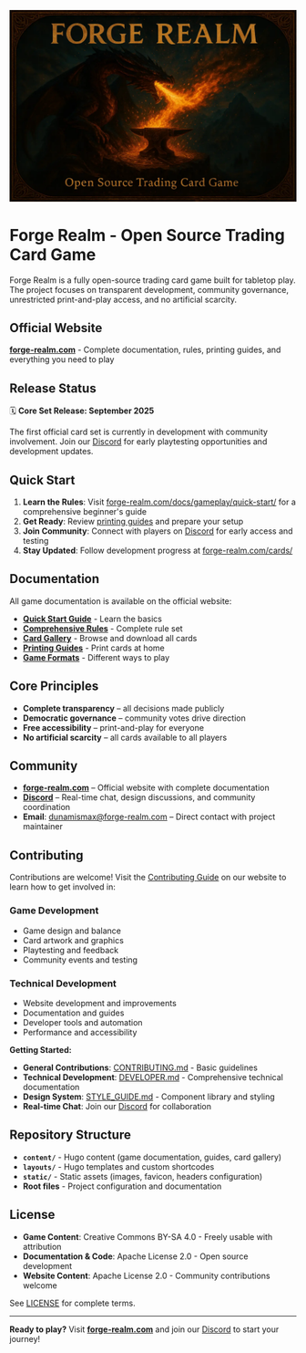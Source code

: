<p align="center">
  <img src="static/images/forge-realm-main-wide.webp" alt="Forge Realm - Open Source Trading Card Game" width="600" />
</p>

# Forge Realm - Open Source Trading Card Game

Forge Realm is a fully open-source trading card game built for tabletop play. The project focuses on transparent development, community governance, unrestricted print-and-play access, and no artificial scarcity.

## Official Website

**[forge-realm.com](https://forge-realm.com)** - Complete documentation, rules, printing guides, and everything you need to play

## Release Status

🗓️ **Core Set Release: September 2025**

The first official card set is currently in development with community involvement. Join our [Discord](https://discord.gg/KQTY8DfY) for early playtesting opportunities and development updates.

## Quick Start

1. **Learn the Rules**: Visit [forge-realm.com/docs/gameplay/quick-start/](https://forge-realm.com/docs/gameplay/quick-start/) for a comprehensive beginner's guide
2. **Get Ready**: Review [printing guides](https://forge-realm.com/docs/printing/home-printing-guide/) and prepare your setup
3. **Join Community**: Connect with players on [Discord](https://discord.gg/KQTY8DfY) for early access and testing
4. **Stay Updated**: Follow development progress at [forge-realm.com/cards/](https://forge-realm.com/cards/)

## Documentation

All game documentation is available on the official website:

- **[Quick Start Guide](https://forge-realm.com/docs/gameplay/quick-start/)** - Learn the basics
- **[Comprehensive Rules](https://forge-realm.com/docs/gameplay/comprehensive-rules/)** - Complete rule set
- **[Card Gallery](https://forge-realm.com/cards/)** - Browse and download all cards
- **[Printing Guides](https://forge-realm.com/docs/printing/)** - Print cards at home
- **[Game Formats](https://forge-realm.com/docs/gameplay/formats/)** - Different ways to play

## Core Principles

- **Complete transparency** – all decisions made publicly
- **Democratic governance** – community votes drive direction
- **Free accessibility** – print-and-play for everyone
- **No artificial scarcity** – all cards available to all players

## Community

- **[forge-realm.com](https://forge-realm.com)** – Official website with complete documentation
- **[Discord](https://discord.gg/KQTY8DfY)** – Real-time chat, design discussions, and community coordination
- **Email**: [dunamismax@forge-realm.com](mailto:dunamismax@forge-realm.com) – Direct contact with project maintainer

## Contributing

Contributions are welcome! Visit the [Contributing Guide](https://forge-realm.com/contributing/) on our website to learn how to get involved in:

### Game Development

- Game design and balance
- Card artwork and graphics
- Playtesting and feedback
- Community events and testing

### Technical Development

- Website development and improvements
- Documentation and guides
- Developer tools and automation
- Performance and accessibility

**Getting Started:**

- **General Contributions**: [CONTRIBUTING.md](CONTRIBUTING.md) - Basic guidelines
- **Technical Development**: [DEVELOPER.md](DEVELOPER.md) - Comprehensive technical documentation
- **Design System**: [STYLE_GUIDE.md](STYLE_GUIDE.md) - Component library and styling
- **Real-time Chat**: Join our [Discord](https://discord.gg/KQTY8DfY) for collaboration

## Repository Structure

- **`content/`** - Hugo content (game documentation, guides, card gallery)
- **`layouts/`** - Hugo templates and custom shortcodes
- **`static/`** - Static assets (images, favicon, headers configuration)
- **Root files** - Project configuration and documentation

## License

- **Game Content**: Creative Commons BY-SA 4.0 - Freely usable with attribution
- **Documentation & Code**: Apache License 2.0 - Open source development
- **Website Content**: Apache License 2.0 - Community contributions welcome

See [LICENSE](LICENSE) for complete terms.

---

**Ready to play?** Visit **[forge-realm.com](https://forge-realm.com)** and join our [Discord](https://discord.gg/KQTY8DfY) to start your journey!
